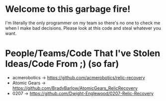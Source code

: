  # Welcome to this garbage fire!
 I'm literally the only programmer on my team so there's no one to check me when I make bad decisions. 
 Please look at this code and steal whatever you want.

 # People/Teams/Code That I've Stolen Ideas/Code From ;) (so far)
 - acmerobotics -> https://github.com/acmerobotics/relic-recovery
 - Atomic Gears -> https://github.com/BradyBarlow/AtomicGears_RelicRecovery
 - 0207 -> https://github.com/Dwight-Englewood/0207-Relic-Recovery
